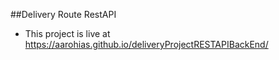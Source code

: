 ##Delivery Route RestAPI
 - This project is  live at https://aarohias.github.io/deliveryProjectRESTAPIBackEnd/
